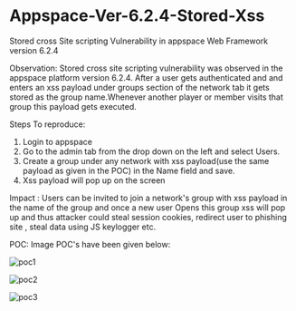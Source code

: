 # Appspace-Ver-6.2.4-Stored-Xss
Stored cross Site scripting Vulnerability in appspace Web Framework version 6.2.4 

Observation: Stored cross site scripting vulnerability was observed in the appspace platform version 6.2.4. After a user gets authenticated and and enters an xss payload under groups section of the network tab it gets stored as the group name.Whenever another player or member visits that group this payload gets executed.

Steps To reproduce:

1. Login to appspace
2. Go to the admin tab from the drop down on the left and select Users.
3. Create a group under any network with xss payload(use the same payload as given in the POC) in the Name field and save.
4. Xss payload will pop up on the screen 

Impact : Users can be invited to join a network's group with xss payload in the name of the group and once a new user Opens this group xss will pop up and thus attacker could steal session cookies, redirect user to phishing site , steal data using JS keylogger etc.

POC: Image POC's have been given below:

![poc1](https://raw.github.com/viperbluff/Appspace-Ver-6.2.4-Stored-Xss/master/poc1.png)

![poc2](https://raw.github.com/viperbluff/Appspace-Ver-6.2.4-Stored-Xss/master/poc2.png)

![poc3](https://raw.github.com/viperbluff/Appspace-Ver-6.2.4-Stored-Xss/master/poc3.png)
